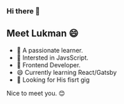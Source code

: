 ### Hi there 👋

## Meet Lukman 😄

- 🔭 A passionate learner.
- 🌱 Intersted in JavsScript.
- 👯 Frontend Developer.
- 😄 Currently learning React/Gatsby
- 🤔 Looking for His fisrt gig

Nice to meet you. 😊
